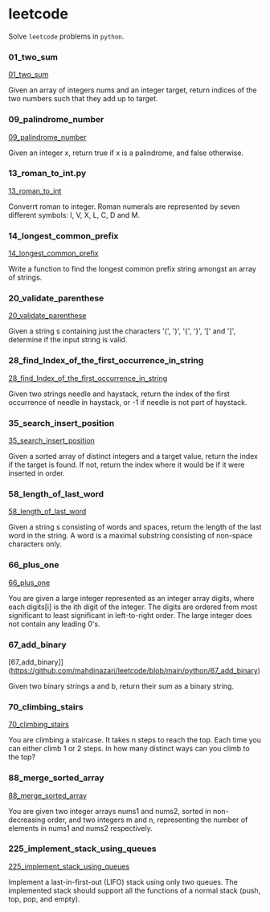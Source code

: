 # leetcode
Solve `leetcode` problems in `python`.

### 01_two_sum
[01_two_sum](https://github.com/mahdinazari/leetcode/blob/main/python/01_two_sum.py)

Given an array of integers nums and an integer target, return indices of the two numbers such that they add up to target.

### 09_palindrome_number
[09_palindrome_number](https://github.com/mahdinazari/leetcode/blob/main/python/09_palindrome_number)

Given an integer x, return true if x is a palindrome, and false otherwise.

### 13_roman_to_int.py
[13_roman_to_int](https://github.com/mahdinazari/leetcode/blob/main/python/13_roman_to_int.py)

Converrt roman to integer. Roman numerals are represented by seven different symbols: I, V, X, L, C, D and M.

### 14_longest_common_prefix
[14_longest_common_prefix](https://github.com/mahdinazari/leetcode/blob/main/python/14_longest_common_prefix)

Write a function to find the longest common prefix string amongst an array of strings.

### 20_validate_parenthese
[20_validate_parenthese](https://github.com/mahdinazari/leetcode/blob/main/python/20_validate_parenthese)

Given a string s containing just the characters '(', ')', '{', '}', '[' and ']', determine if the input string is valid.


### 28_find_Index_of_the_first_occurrence_in_string
[28_find_Index_of_the_first_occurrence_in_string](https://github.com/mahdinazari/leetcode/blob/main/python/28_find_Index_of_the_first_occurrence_in_string)

Given two strings needle and haystack, return the index of the first occurrence of needle in haystack, or -1 if needle is not part of haystack.

### 35_search_insert_position
[35_search_insert_position](https://github.com/mahdinazari/leetcode/blob/main/python/35_search_insert_position)

Given a sorted array of distinct integers and a target value, return the index if the target is found. If not, return the index where it would be if it were inserted in order.

### 58_length_of_last_word
[58_length_of_last_word](https://github.com/mahdinazari/leetcode/blob/main/python/58_length_of_last_word)

Given a string s consisting of words and spaces, return the length of the last word in the string.
A word is a maximal substring consisting of non-space characters only.

### 66_plus_one
[66_plus_one](https://github.com/mahdinazari/leetcode/blob/main/python/70_climbing_stairs)

You are given a large integer represented as an integer array digits, where each digits[i] is the
ith digit of the integer. The digits are ordered from most significant to least significant in left-to-right order.
The large integer does not contain any leading 0's.

### 67_add_binary
[67_add_binary]](https://github.com/mahdinazari/leetcode/blob/main/python/67_add_binary)

Given two binary strings a and b, return their sum as a binary string.

### 70_climbing_stairs
[70_climbing_stairs](https://github.com/mahdinazari/leetcode/blob/main/python/70_climbing_stairs)

You are climbing a staircase. It takes n steps to reach the top.
Each time you can either climb 1 or 2 steps. In how many distinct ways can you climb to the top?

### 88_merge_sorted_array
[88_merge_sorted_array](https://github.com/mahdinazari/leetcode/blob/main/python/88_merge_sorted_array)

You are given two integer arrays nums1 and nums2, sorted in non-decreasing order, and two integers m and n, representing the number of elements in nums1 and nums2 respectively.

### 225_implement_stack_using_queues
[225_implement_stack_using_queues](https://github.com/mahdinazari/leetcode/blob/main/python/225_implement_stack_using_queues)

Implement a last-in-first-out (LIFO) stack using only two queues. The implemented stack should support all the functions of a normal stack (push, top, pop, and empty).
